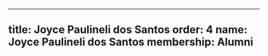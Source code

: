 ---
  title: Joyce Paulineli dos Santos
  order: 4
  name: Joyce Paulineli dos Santos
  membership: Alumni
  ---
  